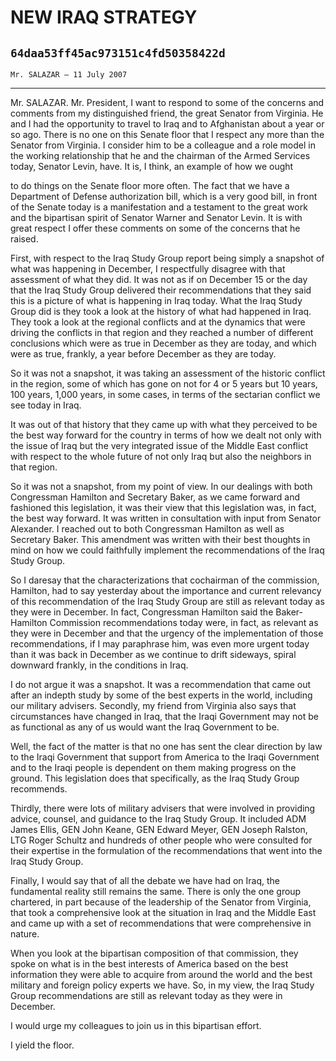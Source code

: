 # NEW IRAQ STRATEGY
## `64daa53ff45ac973151c4fd50358422d`
`Mr. SALAZAR — 11 July 2007`

---


Mr. SALAZAR. Mr. President, I want to respond to some of the concerns 
and comments from my distinguished friend, the great Senator from 
Virginia. He and I had the opportunity to travel to Iraq and to 
Afghanistan about a year or so ago. There is no one on this Senate 
floor that I respect any more than the Senator from Virginia. I 
consider him to be a colleague and a role model in the working 
relationship that he and the chairman of the Armed Services today, 
Senator Levin, have. It is, I think, an example of how we ought


to do things on the Senate floor more often. The fact that we have a 
Department of Defense authorization bill, which is a very good bill, in 
front of the Senate today is a manifestation and a testament to the 
great work and the bipartisan spirit of Senator Warner and Senator 
Levin. It is with great respect I offer these comments on some of the 
concerns that he raised.

First, with respect to the Iraq Study Group report being simply a 
snapshot of what was happening in December, I respectfully disagree 
with that assessment of what they did. It was not as if on December 15 
or the day that the Iraq Study Group delivered their recommendations 
that they said this is a picture of what is happening in Iraq today. 
What the Iraq Study Group did is they took a look at the history of 
what had happened in Iraq. They took a look at the regional conflicts 
and at the dynamics that were driving the conflicts in that region and 
they reached a number of different conclusions which were as true in 
December as they are today, and which were as true, frankly, a year 
before December as they are today.

So it was not a snapshot, it was taking an assessment of the historic 
conflict in the region, some of which has gone on not for 4 or 5 years 
but 10 years, 100 years, 1,000 years, in some cases, in terms of the 
sectarian conflict we see today in Iraq.

It was out of that history that they came up with what they perceived 
to be the best way forward for the country in terms of how we dealt not 
only with the issue of Iraq but the very integrated issue of the Middle 
East conflict with respect to the whole future of not only Iraq but 
also the neighbors in that region.

So it was not a snapshot, from my point of view. In our dealings with 
both Congressman Hamilton and Secretary Baker, as we came forward and 
fashioned this legislation, it was their view that this legislation 
was, in fact, the best way forward. It was written in consultation with 
input from Senator Alexander. I reached out to both Congressman 
Hamilton as well as Secretary Baker. This amendment was written with 
their best thoughts in mind on how we could faithfully implement the 
recommendations of the Iraq Study Group.

So I daresay that the characterizations that cochairman of the 
commission, Hamilton, had to say yesterday about the importance and 
current relevancy of this recommendation of the Iraq Study Group are 
still as relevant today as they were in December. In fact, Congressman 
Hamilton said the Baker-Hamilton Commission recommendations today were, 
in fact, as relevant as they were in December and that the urgency of 
the implementation of those recommendations, if I may paraphrase him, 
was even more urgent today than it was back in December as we continue 
to drift sideways, spiral downward frankly, in the conditions in Iraq.

I do not argue it was a snapshot. It was a recommendation that came 
out after an indepth study by some of the best experts in the world, 
including our military advisers. Secondly, my friend from Virginia also 
says that circumstances have changed in Iraq, that the Iraqi Government 
may not be as functional as any of us would want the Iraq Government to 
be.

Well, the fact of the matter is that no one has sent the clear 
direction by law to the Iraqi Government that support from America to 
the Iraqi Government and to the Iraqi people is dependent on them 
making progress on the ground. This legislation does that specifically, 
as the Iraq Study Group recommends.

Thirdly, there were lots of military advisers that were involved in 
providing advice, counsel, and guidance to the Iraq Study Group. It 
included ADM James Ellis, GEN John Keane, GEN Edward Meyer, GEN Joseph 
Ralston, LTG Roger Schultz and hundreds of other people who were 
consulted for their expertise in the formulation of the recommendations 
that went into the Iraq Study Group.

Finally, I would say that of all the debate we have had on Iraq, the 
fundamental reality still remains the same. There is only the one group 
chartered, in part because of the leadership of the Senator from 
Virginia, that took a comprehensive look at the situation in Iraq and 
the Middle East and came up with a set of recommendations that were 
comprehensive in nature.

When you look at the bipartisan composition of that commission, they 
spoke on what is in the best interests of America based on the best 
information they were able to acquire from around the world and the 
best military and foreign policy experts we have. So, in my view, the 
Iraq Study Group recommendations are still as relevant today as they 
were in December.

I would urge my colleagues to join us in this bipartisan effort.

I yield the floor.